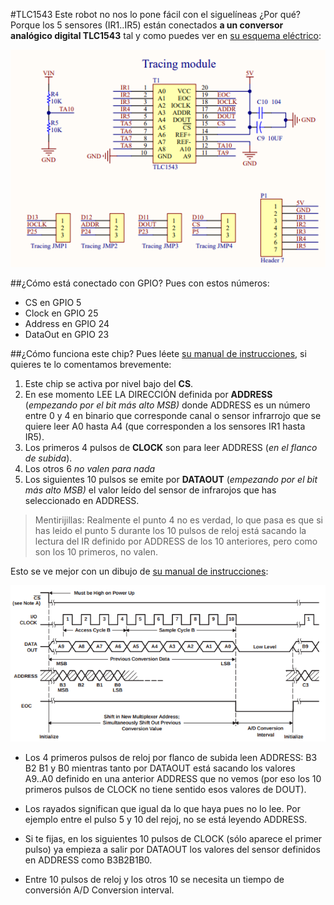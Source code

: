 #TLC1543
Este robot no nos lo pone fácil con el siguelíneas ¿Por qué? Porque los 5 sensores (IR1..IR5) están conectados **a un conversor analógico digital TLC1543** tal y como puedes ver en [su esquema eléctrico](https://www.waveshare.com/w/upload/b/b1/AlphaBot_Schematic.pdf):

![](/assets/tlc1543-1.png)

##¿Cómo está conectado con GPIO?
Pues con estos números:
* CS  en GPIO 5
* Clock en GPIO 25
* Address en GPIO 24
* DataOut en GPIO 23

##¿Cómo funciona este chip?
Pues léete [su manual de instrucciones](https://www.ti.com/lit/ds/symlink/tlc1543.pdf), si quieres te lo comentamos brevemente:

1. Este chip se activa por nivel bajo del **CS**.
1. En ese momento LEE LA DIRECCIÓN definida por **ADDRESS** (_empezando por el bit más alto MSB)_ donde ADDRESS es un número entre 0 y 4 en binario que corresponde canal o sensor infrarrojo que se quiere leer A0 hasta A4 (que corresponden a los sensores IR1 hasta IR5).
1. Los primeros 4 pulsos de **CLOCK** son para leer ADDRESS (_en el flanco de subida_).
1. Los otros 6 _no valen para nada_
1. Los siguientes 10 pulsos se emite por **DATAOUT** (_empezando por el bit más alto MSB)_ el valor leído del sensor de infrarojos que has seleccionado en ADDRESS.

>Mentirijillas:
Realmente el punto 4 no es verdad, lo que pasa es que si has leido el punto 5 durante los 10 pulsos de reloj está sacando la lectura del IR definido por ADDRESS de los 10 anteriores, pero como son los 10 primeros, no valen.

Esto se ve mejor con un dibujo de [su manual de instrucciones](https://www.ti.com/lit/ds/symlink/tlc1543.pdf):

![](/assets/tlc1543-2.png)

* Los 4 primeros pulsos de reloj por flanco de subida leen ADDRESS: B3 B2 B1 y B0 mientras tanto por DATAOUT está sacando los valores A9..A0 definido en una anterior ADDRESS que no vemos (por eso los 10 primeros pulsos de CLOCK no tiene sentido esos valores de DOUT). 

* Los rayados significan que igual da lo que haya pues no lo lee. Por ejemplo entre el pulso 5 y 10 del rejoj, no se está leyendo ADDRESS.

* Si te fijas, en los siguientes 10 pulsos de CLOCK (sólo aparece el primer pulso) ya empieza a salir por DATAOUT los valores del sensor definidos en ADDRESS como B3B2B1B0.

* Entre 10 pulsos de reloj y los otros 10 se necesita un tiempo de conversión A/D Conversion interval.

